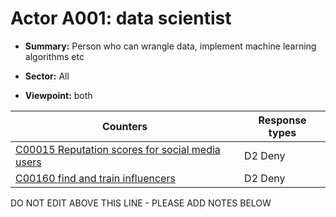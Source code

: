 # Actor A001: data scientist 

* **Summary:** Person who can wrangle data, implement machine learning algorithms etc

* **Sector:** All

* **Viewpoint:** both


| Counters | Response types |
| -------- | -------------- |
| [C00015 Reputation scores for social media users](../counters/C00015.md) | D2 Deny |
| [C00160 find and train influencers](../counters/C00160.md) | D2 Deny |


DO NOT EDIT ABOVE THIS LINE - PLEASE ADD NOTES BELOW